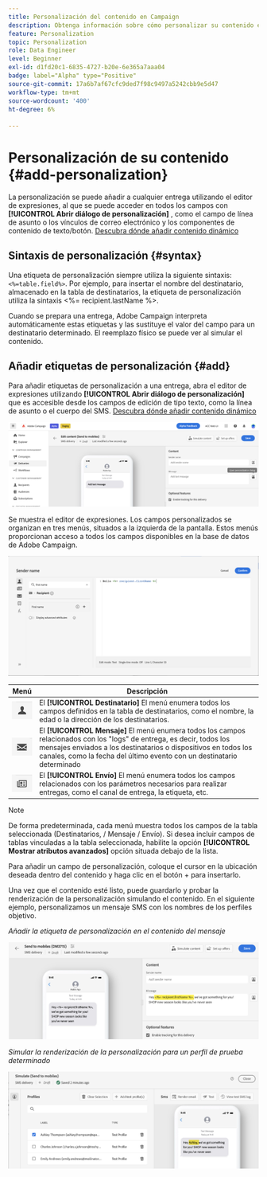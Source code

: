 ```yaml
---
title: Personalización del contenido en Campaign
description: Obtenga información sobre cómo personalizar su contenido en la IU de la web de Adobe Campaign
feature: Personalization
topic: Personalization
role: Data Engineer
level: Beginner
exl-id: d1fd20c1-6835-4727-b20e-6e365a7aaa04
badge: label="Alpha" type="Positive"
source-git-commit: 17a6b7af67cfc9ded7f98c9497a5242cbb9e5d47
workflow-type: tm+mt
source-wordcount: '400'
ht-degree: 6%

---
```



# Personalización de su contenido {#add-personalization}

La personalización se puede añadir a cualquier entrega utilizando el editor de expresiones, al que se puede acceder en todos los campos con **[!UICONTROL Abrir diálogo de personalización]** , como el campo de línea de asunto o los vínculos de correo electrónico y los componentes de contenido de texto/botón. [Descubra dónde añadir contenido dinámico](gs-personalization.md/#access)

## Sintaxis de personalización {#syntax}

Una etiqueta de personalización siempre utiliza la siguiente sintaxis: `<%=table.field%>`. Por ejemplo, para insertar el nombre del destinatario, almacenado en la tabla de destinatarios, la etiqueta de personalización utiliza la sintaxis &lt;%= recipient.lastName %>.

Cuando se prepara una entrega, Adobe Campaign interpreta automáticamente estas etiquetas y las sustituye el valor del campo para un destinatario determinado. El reemplazo físico se puede ver al simular el contenido.

## Añadir etiquetas de personalización {#add}

Para añadir etiquetas de personalización a una entrega, abra el editor de expresiones utilizando **[!UICONTROL Abrir diálogo de personalización]** que es accesible desde los campos de edición de tipo texto, como la línea de asunto o el cuerpo del SMS. [Descubra dónde añadir contenido dinámico](gs-personalization.md/#access)

![](assets/perso-access.png)

Se muestra el editor de expresiones. Los campos personalizados se organizan en tres menús, situados a la izquierda de la pantalla. Estos menús proporcionan acceso a todos los campos disponibles en la base de datos de Adobe Campaign.

![](assets/perso-insert-field.png)

| Menú | Descripción |
|-----|------------|
| ![](assets/do-not-localize/perso-recipients-menu.png) | El **[!UICONTROL Destinatario]** El menú enumera todos los campos definidos en la tabla de destinatarios, como el nombre, la edad o la dirección de los destinatarios. |
| ![](assets/do-not-localize/perso-message-menu.png) | El **[!UICONTROL Mensaje]** El menú enumera todos los campos relacionados con los &quot;logs&quot; de entrega, es decir, todos los mensajes enviados a los destinatarios o dispositivos en todos los canales, como la fecha del último evento con un destinatario determinado |
| ![](assets/do-not-localize/perso-delivery-menu.png) | El **[!UICONTROL Envío]** El menú enumera todos los campos relacionados con los parámetros necesarios para realizar entregas, como el canal de entrega, la etiqueta, etc. |

>[!NOTE]
>
>De forma predeterminada, cada menú muestra todos los campos de la tabla seleccionada (Destinatarios, / Mensaje / Envío). Si desea incluir campos de tablas vinculadas a la tabla seleccionada, habilite la opción **[!UICONTROL Mostrar atributos avanzados]** opción situada debajo de la lista.

Para añadir un campo de personalización, coloque el cursor en la ubicación deseada dentro del contenido y haga clic en el botón + para insertarlo.

Una vez que el contenido esté listo, puede guardarlo y probar la renderización de la personalización simulando el contenido. En el siguiente ejemplo, personalizamos un mensaje SMS con los nombres de los perfiles objetivo.

*Añadir la etiqueta de personalización en el contenido del mensaje*

![](assets/perso-preview1.png)

*Simular la renderización de la personalización para un perfil de prueba determinado*

![](assets/perso-preview2.png)
